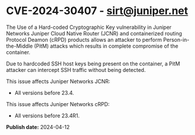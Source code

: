 # CVE-2024-30407 - sirt@juniper.net

The Use of a Hard-coded Cryptographic Key vulnerability in Juniper Networks Juniper Cloud Native Router (JCNR) and containerized routing Protocol Deamon (cRPD) products allows an attacker to perform Person-in-the-Middle (PitM) attacks which results in complete compromise of the container. 

Due to hardcoded SSH host keys being present on the container, a PitM attacker can intercept SSH traffic without being detected. 

This issue affects Juniper Networks JCNR:
  *  All versions before 23.4.


This issue affects Juniper Networks cRPD:
  *  All versions before 23.4R1.

**Publish date:** 2024-04-12
